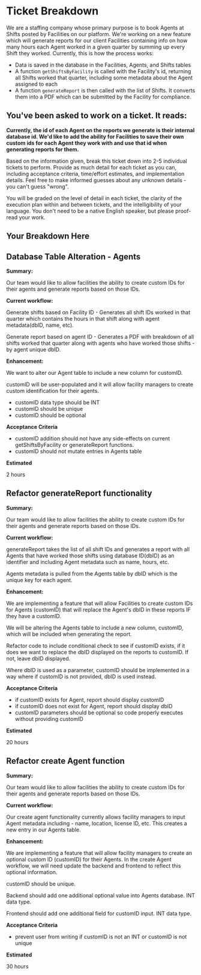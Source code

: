 # Ticket Breakdown

We are a staffing company whose primary purpose is to book Agents at Shifts posted by Facilities on our platform. We're working on a new feature which will generate reports for our client Facilities containing info on how many hours each Agent worked in a given quarter by summing up every Shift they worked. Currently, this is how the process works:

- Data is saved in the database in the Facilities, Agents, and Shifts tables
- A function `getShiftsByFacility` is called with the Facility's id, returning all Shifts worked that quarter, including some metadata about the Agent assigned to each
- A function `generateReport` is then called with the list of Shifts. It converts them into a PDF which can be submitted by the Facility for compliance.

## You've been asked to work on a ticket. It reads:

**Currently, the id of each Agent on the reports we generate is their internal database id. We'd like to add the ability for Facilities to save their own custom ids for each Agent they work with and use that id when generating reports for them.**

Based on the information given, break this ticket down into 2-5 individual tickets to perform. Provide as much detail for each ticket as you can, including acceptance criteria, time/effort estimates, and implementation details. Feel free to make informed guesses about any unknown details - you can't guess "wrong".

You will be graded on the level of detail in each ticket, the clarity of the execution plan within and between tickets, and the intelligibility of your language. You don't need to be a native English speaker, but please proof-read your work.

## Your Breakdown Here

<!-- 1. Relational
  Facilities (id)
    Shifts (times, agentID)
      Agent metadata (dbID, customID, hours, etc.)

fn getShiftsByFacility(facilityID) => shifts - all shifts worked that quarter + agent ID

fn generateReport(shifts, dbID?, customID?) => PDF -->

## Database Table Alteration - Agents

**Summary:**

Our team would like to allow facilities the ability to create custom IDs for their agents and generate reports based on those IDs.

**Current workflow:**

Generate shifts based on Facility ID - Generates all shift IDs worked in that quarter which contains the hours in that shift along with agent metadata(dbID, name, etc).

Generate report based on agent ID - Generates a PDF with breakdown of all shifts worked that quarter along with agents who have worked those shifts - by agent unique dbID.

**Enhancement:**

We want to alter our Agent table to include a new column for customID.

customID will be user-populated and it will allow facility managers to create custom identification for their agents.

- customID data type should be INT
- customID should be unique
- customID should be optional

**Acceptance Criteria**

- customID addition should not have any side-effects on current getShiftsByFacility or generateReport functions.
- customID should not mutate entries in Agents table

**Estimated**

2 hours

## Refactor generateReport functionality

**Summary:**

Our team would like to allow facilities the ability to create custom IDs for their agents and generate reports based on those IDs.

**Current workflow:**

generateReport takes the list of all shift IDs and generates a report with all Agents that have worked those shifts using database ID(dbID) as an identifier and including Agent metadata such as name, hours, etc.

Agents metadata is pulled from the Agents table by dbID which is the unique key for each agent.

**Enhancement:**

We are implementing a feature that will allow Facilities to create custom IDs for Agents (customID) that will replace the Agent's dbID in these reports IF they have a customID.

We will be altering the Agents table to include a new column, customID, which will be included when generating the report.

Refactor code to include conditional check to see if customID exists, if it does we want to replace the dbID displayed on the reports to customID. If not, leave dbID displayed.

Where dbID is used as a parameter, customID should be implemented in a way where if customID is not provided, dbID is used instead.

**Acceptance Criteria**

- if customID exists for Agent, report should display customID
- if customID does not exist for Agent, report should display dbID
- customID parameters should be optional so code properly executes without providing customID

**Estimated**

20 hours

## Refactor create Agent function

**Summary:**

Our team would like to allow facilities the ability to create custom IDs for their agents and generate reports based on those IDs.

**Current workflow:**

Our create agent functionality currently allows facility managers to input Agent metadata including - name, location, license ID, etc. This creates a new entry in our Agents table.

**Enhancement:**

We are implementing a feature that will allow facility managers to create an optional custom ID (customID) for their Agents. In the create Agent workflow, we will need update the backend and frontend to reflect this optional information.

customID should be unique.

Backend should add one additional optional value into Agents database. INT data type.

Frontend should add one additional field for customID input. INT data type.

**Acceptance Criteria**

- prevent user from writing if customID is not an INT or customID is not unique

**Estimated**

30 hours
